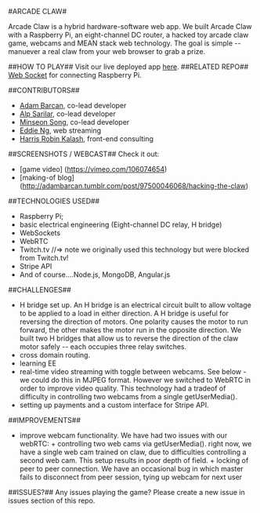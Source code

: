 #ARCADE CLAW#

Arcade Claw is a hybrid hardware-software web app.  We built Arcade Claw with a Raspberry Pi, an eight-channel DC router, a hacked toy arcade claw game, webcams and MEAN stack web technology. The goal is simple -- manuever a real claw from your web browser to grab a prize. 

##HOW TO PLAY##
Visit our live deployed app [here](https://dummyurl.herokuapp.com). 
##RELATED REPO##
[Web Socket](https://github.com/roaringsheep/piSocket/) for connecting Raspberry Pi.

##CONTRIBUTORS##

- [Adam Barcan](https://github.com/Adam262), co-lead developer
- [Alp Sarilar](https://github.com/asarilar), co-lead developer
- [Minseon Song](https://github.com/roaringsheep), co-lead developer
- [Eddie Ng](https://github.com/wardsng), web streaming
- [Harris Robin Kalash](https://github.com/HarrisRobin), front-end consulting

##SCREENSHOTS / WEBCAST##
Check it out:
+ [game video] (https://vimeo.com/106074654)
+ [making-of blog] (http://adambarcan.tumblr.com/post/97500046068/hacking-the-claw)


##TECHNOLOGIES USED##
+ Raspberry Pi; 
+ basic electrical engineering (Eight-channel DC relay, H bridge)
+ WebSockets
+ WebRTC
+ Twitch.tv //=> note we originally used this technology but were blocked from Twitch.tv! 
+ Stripe API
+ And of course....Node.js, MongoDB, Angular.js

##CHALLENGES##
+ H bridge set up.  An H bridge is an electrical circuit built to allow voltage to be applied to a load in either direction. A H bridge is useful for reversing the direction of motors. One polarity causes the motor to run forward, the other makes the motor run in the opposite direction.  We built two H bridges that allow us to reverse the direction of the claw motor safely -- each occupies three relay switches.
+ cross domain routing. 
+ learning EE
+ real-time video streaming with toggle between webcams. See below - we could do this in MJPEG format.  However we switched to WebRTC in order to improve video quality.  This technology had a tradeof of difficulty in controlling two webcams from a single getUserMedia().
+ setting up payments and a custom interface for Stripe API. 

##IMPROVEMENTS##
+ improve webcam functionality. We have had two issues with our webRTC:
      + controlling two web cams via getUserMedia(). right now, we have a single web cam trained on claw, due to difficulties controlling a second web cam. This setup results in poor depth of field.
      + locking of peer to peer connection. We have an occasional bug in which master fails to disconnect from peer session, tying up webcam for next user

##ISSUES?##
Any issues playing the game? Please create a new issue in issues section of this repo.  

